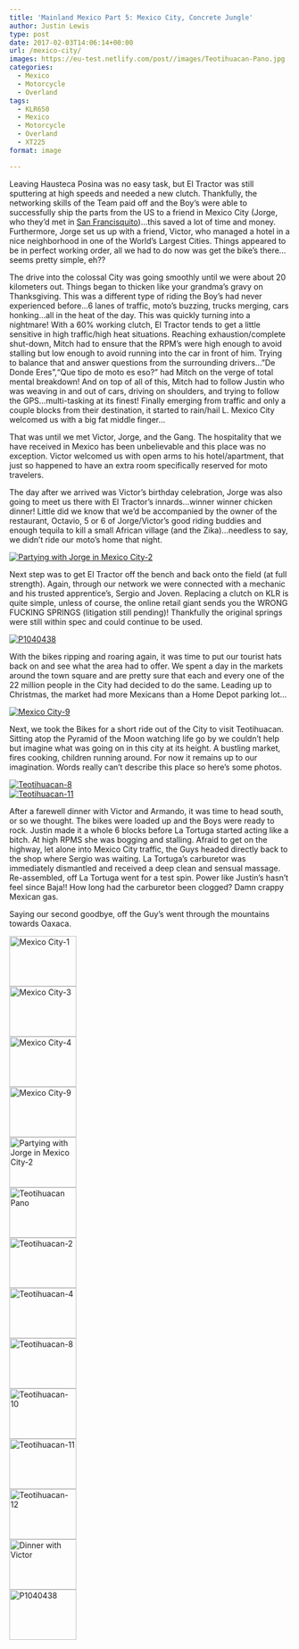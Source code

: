 ```yaml
---
title: 'Mainland Mexico Part 5: Mexico City, Concrete Jungle'
author: Justin Lewis
type: post
date: 2017-02-03T14:06:14+00:00
url: /mexico-city/
images: https://eu-test.netlify.com/post//images/Teotihuacan-Pano.jpg
categories:
  - Mexico
  - Motorcycle
  - Overland
tags:
  - KLR650
  - Mexico
  - Motorcycle
  - Overland
  - XT225
format: image

---
```

Leaving Hausteca Posina was no easy task, but El Tractor was still sputtering at high speeds and needed a new clutch. Thankfully, the networking skills of the Team paid off and the Boy’s were able to successfully ship the parts from the US to a friend in Mexico City (Jorge, who they’d met in [San Francisquito][1])…this saved a lot of time and money. Furthermore, Jorge set us up with a friend, Victor, who managed a hotel in a nice neighborhood in one of the World’s Largest Cities. Things appeared to be in perfect working order, all we had to do now was get the bike’s there…seems pretty simple, eh??

The drive into the colossal City was going smoothly until we were about 20 kilometers out. Things began to thicken like your grandma’s gravy on Thanksgiving. This was a different type of riding the Boy’s had never experienced before…6 lanes of traffic, moto’s buzzing, trucks merging, cars honking…all in the heat of the day. This was quickly turning into a nightmare! With a 60% working clutch, El Tractor tends to get a little sensitive in high traffic/high heat situations. Reaching exhaustion/complete shut-down, Mitch had to ensure that the RPM’s were high enough to avoid stalling but low enough to avoid running into the car in front of him. Trying to balance that and answer questions from the surrounding drivers…”De Donde Eres”,“Que tipo de moto es eso?” had Mitch on the verge of total mental breakdown! And on top of all of this, Mitch had to follow Justin who was weaving in and out of cars, driving on shoulders, and trying to follow the GPS…multi-tasking at its finest! Finally emerging from traffic and only a couple blocks from their destination, it started to rain/hail L. Mexico City welcomed us with a big fat middle finger…<!--more-->

That was until we met Victor, Jorge, and the Gang. The hospitality that we have received in Mexico has been unbelievable and this place was no exception. Victor welcomed us with open arms to his hotel/apartment, that just so happened to have an extra room specifically reserved for moto travelers.

The day after we arrived was Victor’s birthday celebration, Jorge was also going to meet us there with El Tractor’s innards…winner winner chicken dinner! Little did we know that we’d be accompanied by the owner of the restaurant, Octavio, 5 or 6 of Jorge/Victor’s good riding buddies and enough tequila to kill a small African village (and the Zika)…needless to say, we didn’t ride our moto’s home that night.

<div class="ngg-gallery-singlepic-image " style="">
  <a href="http://www.elevationupgrade.com/wp-content/gallery/mainland-mexico-part-5/Partying-with-Jorge-in-Mexico-City-2.jpg"
		     title=""
             data-src="http://www.elevationupgrade.com/wp-content/gallery/mainland-mexico-part-5/Partying-with-Jorge-in-Mexico-City-2.jpg"
             data-thumbnail="http://www.elevationupgrade.com/wp-content/gallery/mainland-mexico-part-5/thumbs/thumbs_Partying-with-Jorge-in-Mexico-City-2.jpg"
             data-image-id="556"
             data-title="Partying with Jorge in Mexico City-2"
             data-description=""
             target='_self'
             class="ngg-fancybox" rel="acc5a0689d2d2198b4bb8cab20fcb963"> <img class="ngg-singlepic"
             src="http://www.elevationupgrade.com/wp-content/gallery/mainland-mexico-part-5/dynamic/Partying-with-Jorge-in-Mexico-City-2.jpg-nggid03556-ngg0dyn-0x0x100-00f0w010c010r110f110r010t010.jpg"
             alt="Partying with Jorge in Mexico City-2"
             title="Partying with Jorge in Mexico City-2"
 /> </a>
</div>

Next step was to get El Tractor off the bench and back onto the field (at full strength). Again, through our network we were connected with a mechanic and his trusted apprentice’s, Sergio and Joven. Replacing a clutch on KLR is quite simple, unless of course, the online retail giant sends you the WRONG FUCKING SPRINGS (litigation still pending)! Thankfully the original springs were still within spec and could continue to be used.

<div class="ngg-gallery-singlepic-image " style="">
  <a href="http://www.elevationupgrade.com/wp-content/gallery/mainland-mexico-part-5/P1040438.JPG"
		     title=""
             data-src="http://www.elevationupgrade.com/wp-content/gallery/mainland-mexico-part-5/P1040438.JPG"
             data-thumbnail="http://www.elevationupgrade.com/wp-content/gallery/mainland-mexico-part-5/thumbs/thumbs_P1040438.JPG"
             data-image-id="565"
             data-title="P1040438"
             data-description=""
             target='_self'
             class="ngg-fancybox" rel="f649fd7ed1340449275ff66eee872f01"> <img class="ngg-singlepic"
             src="http://www.elevationupgrade.com/wp-content/gallery/mainland-mexico-part-5/dynamic/P1040438.JPG-nggid03565-ngg0dyn-0x0x100-00f0w010c010r110f110r010t010.JPG"
             alt="P1040438"
             title="P1040438"
 /> </a>
</div>

With the bikes ripping and roaring again, it was time to put our tourist hats back on and see what the area had to offer. We spent a day in the markets around the town square and are pretty sure that each and every one of the 22 million people in the City had decided to do the same. Leading up to Christmas, the market had more Mexicans than a Home Depot parking lot…

<div class="ngg-gallery-singlepic-image " style="">
  <a href="http://www.elevationupgrade.com/wp-content/gallery/mainland-mexico-part-5/Mexico-City-9.jpg"
		     title=""
             data-src="http://www.elevationupgrade.com/wp-content/gallery/mainland-mexico-part-5/Mexico-City-9.jpg"
             data-thumbnail="http://www.elevationupgrade.com/wp-content/gallery/mainland-mexico-part-5/thumbs/thumbs_Mexico-City-9.jpg"
             data-image-id="555"
             data-title="Mexico City-9"
             data-description=""
             target='_self'
             class="ngg-fancybox" rel="58ff68653ab4698831f9e0c8b5f2d331"> <img class="ngg-singlepic"
             src="http://www.elevationupgrade.com/wp-content/gallery/mainland-mexico-part-5/dynamic/Mexico-City-9.jpg-nggid03555-ngg0dyn-0x0x100-00f0w010c010r110f110r010t010.jpg"
             alt="Mexico City-9"
             title="Mexico City-9"
 /> </a>
</div>

Next, we took the Bikes for a short ride out of the City to visit Teotihuacan. Sitting atop the Pyramid of the Moon watching life go by we couldn’t help but imagine what was going on in this city at its height. A bustling market, fires cooking, children running around. For now it remains up to our imagination. Words really can’t describe this place so here’s some photos.

<div class="ngg-gallery-singlepic-image " style="">
  <a href="http://www.elevationupgrade.com/wp-content/gallery/mainland-mexico-part-5/Teotihuacan-8.jpg"
		     title=""
             data-src="http://www.elevationupgrade.com/wp-content/gallery/mainland-mexico-part-5/Teotihuacan-8.jpg"
             data-thumbnail="http://www.elevationupgrade.com/wp-content/gallery/mainland-mexico-part-5/thumbs/thumbs_Teotihuacan-8.jpg"
             data-image-id="560"
             data-title="Teotihuacan-8"
             data-description=""
             target='_self'
             class="ngg-fancybox" rel="701d8dc19b78b66b089505dfc038db77"> <img class="ngg-singlepic"
             src="http://www.elevationupgrade.com/wp-content/gallery/mainland-mexico-part-5/dynamic/Teotihuacan-8.jpg-nggid03560-ngg0dyn-0x0x100-00f0w010c010r110f110r010t010.jpg"
             alt="Teotihuacan-8"
             title="Teotihuacan-8"
 /> </a>
</div>

<div class="ngg-gallery-singlepic-image " style="">
  <a href="http://www.elevationupgrade.com/wp-content/gallery/mainland-mexico-part-5/Teotihuacan-11.jpg"
		     title=""
             data-src="http://www.elevationupgrade.com/wp-content/gallery/mainland-mexico-part-5/Teotihuacan-11.jpg"
             data-thumbnail="http://www.elevationupgrade.com/wp-content/gallery/mainland-mexico-part-5/thumbs/thumbs_Teotihuacan-11.jpg"
             data-image-id="562"
             data-title="Teotihuacan-11"
             data-description=""
             target='_self'
             class="ngg-fancybox" rel="c64691ec1551874a4de0562ea0ea85a7"> <img class="ngg-singlepic"
             src="http://www.elevationupgrade.com/wp-content/gallery/mainland-mexico-part-5/dynamic/Teotihuacan-11.jpg-nggid03562-ngg0dyn-0x0x100-00f0w010c010r110f110r010t010.jpg"
             alt="Teotihuacan-11"
             title="Teotihuacan-11"
 /> </a>
</div>

After a farewell dinner with Victor and Armando, it was time to head south, or so we thought. The bikes were loaded up and the Boys were ready to rock. Justin made it a whole 6 blocks before La Tortuga started acting like a bitch. At high RPMS she was bogging and stalling. Afraid to get on the highway, let alone into Mexico City traffic, the Guys headed directly back to the shop where Sergio was waiting. La Tortuga’s carburetor was immediately dismantled and received a deep clean and sensual massage. Re-assembled, off La Tortuga went for a test spin. Power like Justin’s hasn’t feel since Baja!! How long had the carburetor been clogged? Damn crappy Mexican gas.

Saying our second goodbye, off the Guy’s went through the mountains towards Oaxaca.

<div
	class="ngg-galleryoverview ngg-ajax-pagination-none"
	id="ngg-gallery-1829-1">
  <!-- Thumbnails -->
  
  <div id="ngg-image-0" class="ngg-gallery-thumbnail-box" >
    <div class="ngg-gallery-thumbnail">
      <a href="http://www.elevationupgrade.com/wp-content/gallery/mainland-mexico-part-5/Mexico-City-1.jpg"
               title=""
               data-src="http://www.elevationupgrade.com/wp-content/gallery/mainland-mexico-part-5/Mexico-City-1.jpg"
               data-thumbnail="http://www.elevationupgrade.com/wp-content/gallery/mainland-mexico-part-5/thumbs/thumbs_Mexico-City-1.jpg"
               data-image-id="552"
               data-title="Mexico City-1"
               data-description=""
               data-image-slug="mexico-city-1-1"
               class="ngg-fancybox" rel="1829"> <img
                    title="Mexico City-1"
                    alt="Mexico City-1"
                    src="http://www.elevationupgrade.com/wp-content/gallery/mainland-mexico-part-5/thumbs/thumbs_Mexico-City-1.jpg"
                    width="120"
                    height="90"
                    style="max-width:100%;"
 /> </a>
    </div>
  </div>
  
  <div id="ngg-image-1" class="ngg-gallery-thumbnail-box" >
    <div class="ngg-gallery-thumbnail">
      <a href="http://www.elevationupgrade.com/wp-content/gallery/mainland-mexico-part-5/Mexico-City-3.jpg"
               title=""
               data-src="http://www.elevationupgrade.com/wp-content/gallery/mainland-mexico-part-5/Mexico-City-3.jpg"
               data-thumbnail="http://www.elevationupgrade.com/wp-content/gallery/mainland-mexico-part-5/thumbs/thumbs_Mexico-City-3.jpg"
               data-image-id="553"
               data-title="Mexico City-3"
               data-description=""
               data-image-slug="mexico-city-3-1"
               class="ngg-fancybox" rel="1829"> <img
                    title="Mexico City-3"
                    alt="Mexico City-3"
                    src="http://www.elevationupgrade.com/wp-content/gallery/mainland-mexico-part-5/thumbs/thumbs_Mexico-City-3.jpg"
                    width="120"
                    height="90"
                    style="max-width:100%;"
 /> </a>
    </div>
  </div>
  
  <div id="ngg-image-2" class="ngg-gallery-thumbnail-box" >
    <div class="ngg-gallery-thumbnail">
      <a href="http://www.elevationupgrade.com/wp-content/gallery/mainland-mexico-part-5/Mexico-City-4.jpg"
               title=""
               data-src="http://www.elevationupgrade.com/wp-content/gallery/mainland-mexico-part-5/Mexico-City-4.jpg"
               data-thumbnail="http://www.elevationupgrade.com/wp-content/gallery/mainland-mexico-part-5/thumbs/thumbs_Mexico-City-4.jpg"
               data-image-id="554"
               data-title="Mexico City-4"
               data-description=""
               data-image-slug="mexico-city-4-1"
               class="ngg-fancybox" rel="1829"> <img
                    title="Mexico City-4"
                    alt="Mexico City-4"
                    src="http://www.elevationupgrade.com/wp-content/gallery/mainland-mexico-part-5/thumbs/thumbs_Mexico-City-4.jpg"
                    width="120"
                    height="90"
                    style="max-width:100%;"
 /> </a>
    </div>
  </div>
  
  <div id="ngg-image-3" class="ngg-gallery-thumbnail-box" >
    <div class="ngg-gallery-thumbnail">
      <a href="http://www.elevationupgrade.com/wp-content/gallery/mainland-mexico-part-5/Mexico-City-9.jpg"
               title=""
               data-src="http://www.elevationupgrade.com/wp-content/gallery/mainland-mexico-part-5/Mexico-City-9.jpg"
               data-thumbnail="http://www.elevationupgrade.com/wp-content/gallery/mainland-mexico-part-5/thumbs/thumbs_Mexico-City-9.jpg"
               data-image-id="555"
               data-title="Mexico City-9"
               data-description=""
               data-image-slug="mexico-city-9-1"
               class="ngg-fancybox" rel="1829"> <img
                    title="Mexico City-9"
                    alt="Mexico City-9"
                    src="http://www.elevationupgrade.com/wp-content/gallery/mainland-mexico-part-5/thumbs/thumbs_Mexico-City-9.jpg"
                    width="120"
                    height="90"
                    style="max-width:100%;"
 /> </a>
    </div>
  </div>
  
  <div id="ngg-image-4" class="ngg-gallery-thumbnail-box" >
    <div class="ngg-gallery-thumbnail">
      <a href="http://www.elevationupgrade.com/wp-content/gallery/mainland-mexico-part-5/Partying-with-Jorge-in-Mexico-City-2.jpg"
               title=""
               data-src="http://www.elevationupgrade.com/wp-content/gallery/mainland-mexico-part-5/Partying-with-Jorge-in-Mexico-City-2.jpg"
               data-thumbnail="http://www.elevationupgrade.com/wp-content/gallery/mainland-mexico-part-5/thumbs/thumbs_Partying-with-Jorge-in-Mexico-City-2.jpg"
               data-image-id="556"
               data-title="Partying with Jorge in Mexico City-2"
               data-description=""
               data-image-slug="partying-with-jorge-in-mexico-city-2-1"
               class="ngg-fancybox" rel="1829"> <img
                    title="Partying with Jorge in Mexico City-2"
                    alt="Partying with Jorge in Mexico City-2"
                    src="http://www.elevationupgrade.com/wp-content/gallery/mainland-mexico-part-5/thumbs/thumbs_Partying-with-Jorge-in-Mexico-City-2.jpg"
                    width="120"
                    height="90"
                    style="max-width:100%;"
 /> </a>
    </div>
  </div>
  
  <div id="ngg-image-5" class="ngg-gallery-thumbnail-box" >
    <div class="ngg-gallery-thumbnail">
      <a href="http://www.elevationupgrade.com/wp-content/gallery/mainland-mexico-part-5/Teotihuacan-Pano.jpg"
               title=""
               data-src="http://www.elevationupgrade.com/wp-content/gallery/mainland-mexico-part-5/Teotihuacan-Pano.jpg"
               data-thumbnail="http://www.elevationupgrade.com/wp-content/gallery/mainland-mexico-part-5/thumbs/thumbs_Teotihuacan-Pano.jpg"
               data-image-id="557"
               data-title="Teotihuacan Pano"
               data-description=""
               data-image-slug="teotihuacan-pano-1"
               class="ngg-fancybox" rel="1829"> <img
                    title="Teotihuacan Pano"
                    alt="Teotihuacan Pano"
                    src="http://www.elevationupgrade.com/wp-content/gallery/mainland-mexico-part-5/thumbs/thumbs_Teotihuacan-Pano.jpg"
                    width="120"
                    height="90"
                    style="max-width:100%;"
 /> </a>
    </div>
  </div>
  
  <div id="ngg-image-6" class="ngg-gallery-thumbnail-box" >
    <div class="ngg-gallery-thumbnail">
      <a href="http://www.elevationupgrade.com/wp-content/gallery/mainland-mexico-part-5/Teotihuacan-2.jpg"
               title=""
               data-src="http://www.elevationupgrade.com/wp-content/gallery/mainland-mexico-part-5/Teotihuacan-2.jpg"
               data-thumbnail="http://www.elevationupgrade.com/wp-content/gallery/mainland-mexico-part-5/thumbs/thumbs_Teotihuacan-2.jpg"
               data-image-id="558"
               data-title="Teotihuacan-2"
               data-description=""
               data-image-slug="teotihuacan-2-1"
               class="ngg-fancybox" rel="1829"> <img
                    title="Teotihuacan-2"
                    alt="Teotihuacan-2"
                    src="http://www.elevationupgrade.com/wp-content/gallery/mainland-mexico-part-5/thumbs/thumbs_Teotihuacan-2.jpg"
                    width="120"
                    height="90"
                    style="max-width:100%;"
 /> </a>
    </div>
  </div>
  
  <div id="ngg-image-7" class="ngg-gallery-thumbnail-box" >
    <div class="ngg-gallery-thumbnail">
      <a href="http://www.elevationupgrade.com/wp-content/gallery/mainland-mexico-part-5/Teotihuacan-4.jpg"
               title=""
               data-src="http://www.elevationupgrade.com/wp-content/gallery/mainland-mexico-part-5/Teotihuacan-4.jpg"
               data-thumbnail="http://www.elevationupgrade.com/wp-content/gallery/mainland-mexico-part-5/thumbs/thumbs_Teotihuacan-4.jpg"
               data-image-id="559"
               data-title="Teotihuacan-4"
               data-description=""
               data-image-slug="teotihuacan-4-1"
               class="ngg-fancybox" rel="1829"> <img
                    title="Teotihuacan-4"
                    alt="Teotihuacan-4"
                    src="http://www.elevationupgrade.com/wp-content/gallery/mainland-mexico-part-5/thumbs/thumbs_Teotihuacan-4.jpg"
                    width="120"
                    height="90"
                    style="max-width:100%;"
 /> </a>
    </div>
  </div>
  
  <div id="ngg-image-8" class="ngg-gallery-thumbnail-box" >
    <div class="ngg-gallery-thumbnail">
      <a href="http://www.elevationupgrade.com/wp-content/gallery/mainland-mexico-part-5/Teotihuacan-8.jpg"
               title=""
               data-src="http://www.elevationupgrade.com/wp-content/gallery/mainland-mexico-part-5/Teotihuacan-8.jpg"
               data-thumbnail="http://www.elevationupgrade.com/wp-content/gallery/mainland-mexico-part-5/thumbs/thumbs_Teotihuacan-8.jpg"
               data-image-id="560"
               data-title="Teotihuacan-8"
               data-description=""
               data-image-slug="teotihuacan-8-1"
               class="ngg-fancybox" rel="1829"> <img
                    title="Teotihuacan-8"
                    alt="Teotihuacan-8"
                    src="http://www.elevationupgrade.com/wp-content/gallery/mainland-mexico-part-5/thumbs/thumbs_Teotihuacan-8.jpg"
                    width="120"
                    height="90"
                    style="max-width:100%;"
 /> </a>
    </div>
  </div>
  
  <div id="ngg-image-9" class="ngg-gallery-thumbnail-box" >
    <div class="ngg-gallery-thumbnail">
      <a href="http://www.elevationupgrade.com/wp-content/gallery/mainland-mexico-part-5/Teotihuacan-10.jpg"
               title=""
               data-src="http://www.elevationupgrade.com/wp-content/gallery/mainland-mexico-part-5/Teotihuacan-10.jpg"
               data-thumbnail="http://www.elevationupgrade.com/wp-content/gallery/mainland-mexico-part-5/thumbs/thumbs_Teotihuacan-10.jpg"
               data-image-id="561"
               data-title="Teotihuacan-10"
               data-description=""
               data-image-slug="teotihuacan-10-1"
               class="ngg-fancybox" rel="1829"> <img
                    title="Teotihuacan-10"
                    alt="Teotihuacan-10"
                    src="http://www.elevationupgrade.com/wp-content/gallery/mainland-mexico-part-5/thumbs/thumbs_Teotihuacan-10.jpg"
                    width="120"
                    height="90"
                    style="max-width:100%;"
 /> </a>
    </div>
  </div>
  
  <div id="ngg-image-10" class="ngg-gallery-thumbnail-box" >
    <div class="ngg-gallery-thumbnail">
      <a href="http://www.elevationupgrade.com/wp-content/gallery/mainland-mexico-part-5/Teotihuacan-11.jpg"
               title=""
               data-src="http://www.elevationupgrade.com/wp-content/gallery/mainland-mexico-part-5/Teotihuacan-11.jpg"
               data-thumbnail="http://www.elevationupgrade.com/wp-content/gallery/mainland-mexico-part-5/thumbs/thumbs_Teotihuacan-11.jpg"
               data-image-id="562"
               data-title="Teotihuacan-11"
               data-description=""
               data-image-slug="teotihuacan-11-1"
               class="ngg-fancybox" rel="1829"> <img
                    title="Teotihuacan-11"
                    alt="Teotihuacan-11"
                    src="http://www.elevationupgrade.com/wp-content/gallery/mainland-mexico-part-5/thumbs/thumbs_Teotihuacan-11.jpg"
                    width="120"
                    height="90"
                    style="max-width:100%;"
 /> </a>
    </div>
  </div>
  
  <div id="ngg-image-11" class="ngg-gallery-thumbnail-box" >
    <div class="ngg-gallery-thumbnail">
      <a href="http://www.elevationupgrade.com/wp-content/gallery/mainland-mexico-part-5/Teotihuacan-12.jpg"
               title=""
               data-src="http://www.elevationupgrade.com/wp-content/gallery/mainland-mexico-part-5/Teotihuacan-12.jpg"
               data-thumbnail="http://www.elevationupgrade.com/wp-content/gallery/mainland-mexico-part-5/thumbs/thumbs_Teotihuacan-12.jpg"
               data-image-id="563"
               data-title="Teotihuacan-12"
               data-description=""
               data-image-slug="teotihuacan-12-1"
               class="ngg-fancybox" rel="1829"> <img
                    title="Teotihuacan-12"
                    alt="Teotihuacan-12"
                    src="http://www.elevationupgrade.com/wp-content/gallery/mainland-mexico-part-5/thumbs/thumbs_Teotihuacan-12.jpg"
                    width="120"
                    height="90"
                    style="max-width:100%;"
 /> </a>
    </div>
  </div>
  
  <div id="ngg-image-12" class="ngg-gallery-thumbnail-box" >
    <div class="ngg-gallery-thumbnail">
      <a href="http://www.elevationupgrade.com/wp-content/gallery/mainland-mexico-part-5/Dinner-with-Victor.jpg"
               title=""
               data-src="http://www.elevationupgrade.com/wp-content/gallery/mainland-mexico-part-5/Dinner-with-Victor.jpg"
               data-thumbnail="http://www.elevationupgrade.com/wp-content/gallery/mainland-mexico-part-5/thumbs/thumbs_Dinner-with-Victor.jpg"
               data-image-id="564"
               data-title="Dinner with Victor"
               data-description=""
               data-image-slug="dinner-with-victor-1"
               class="ngg-fancybox" rel="1829"> <img
                    title="Dinner with Victor"
                    alt="Dinner with Victor"
                    src="http://www.elevationupgrade.com/wp-content/gallery/mainland-mexico-part-5/thumbs/thumbs_Dinner-with-Victor.jpg"
                    width="120"
                    height="90"
                    style="max-width:100%;"
 /> </a>
    </div>
  </div>
  
  <div id="ngg-image-13" class="ngg-gallery-thumbnail-box" >
    <div class="ngg-gallery-thumbnail">
      <a href="http://www.elevationupgrade.com/wp-content/gallery/mainland-mexico-part-5/P1040438.JPG"
               title=""
               data-src="http://www.elevationupgrade.com/wp-content/gallery/mainland-mexico-part-5/P1040438.JPG"
               data-thumbnail="http://www.elevationupgrade.com/wp-content/gallery/mainland-mexico-part-5/thumbs/thumbs_P1040438.JPG"
               data-image-id="565"
               data-title="P1040438"
               data-description=""
               data-image-slug="p1040438-1"
               class="ngg-fancybox" rel="1829"> <img
                    title="P1040438"
                    alt="P1040438"
                    src="http://www.elevationupgrade.com/wp-content/gallery/mainland-mexico-part-5/thumbs/thumbs_P1040438.JPG"
                    width="120"
                    height="90"
                    style="max-width:100%;"
 /> </a>
    </div>
  </div>
  
  <!-- Pagination -->
  
  <div class='ngg-clear'>
  </div>
</div>

 [1]: http://www.elevationupgrade.com/punta-san-francisquito/